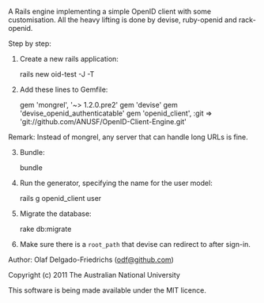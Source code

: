 A Rails engine implementing a simple OpenID client with some
customisation. All the heavy lifting is done by devise, ruby-openid
and rack-openid.

Step by step:

1) Create a new rails application:

    rails new oid-test -J -T

2) Add these lines to Gemfile:

    gem 'mongrel', '~> 1.2.0.pre2'
    gem 'devise'
    gem 'devise_openid_authenticatable'
    gem 'openid_client', :git => 'git://github.com/ANUSF/OpenID-Client-Engine.git'

Remark: Instead of mongrel, any server that can handle long URLs is fine.

3) Bundle:

    bundle

4) Run the generator, specifying the name for the user model:

    rails g openid_client user

5) Migrate the database:

    rake db:migrate

6) Make sure there is a `root_path` that devise can redirect to after sign-in.


Author: Olaf Delgado-Friedrichs (odf@github.com)

Copyright (c) 2011 The Australian National University

This software is being made available under the MIT licence.
